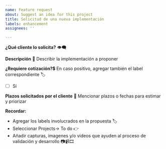 ```yaml
---
name: Feature request
about: Suggest an idea for this project
title: Solicitud de una nueva implementación
labels: enhancement
assignees: ''

---
```


**¿Qué cliente lo solicita?** 👁‍🗨



**Descripción** 💬
Describir la implementación a proponer




**¿Requiere cotización?**💲
En caso positivo, agregar también el label correspondiente 🏷

- [ ] Sí

**Plazos solicitados por el cliente** 📅
Mencionar plazos o fechas para estimar y priorizar



**Recordar:**
- Agregar los labels involucrados en la propuesta 🏷
- Seleccionar Projects-> To do 👉
- Añadir capturas, imagenes y/o videos que ayuden al proceso de validación y desarrollo 📷📹🎞
